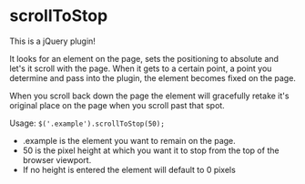 # scrollToStop

This is a jQuery plugin!

It looks for an element on the page, sets the positioning to absolute and let's it scroll with the page. When it gets to a certain point, a point you determine and pass into the plugin, the element becomes fixed on the page. 

When you scroll back down the page the element will gracefully retake it's original place on the page when you scroll past that spot.

Usage:
`$('.example').scrollToStop(50);`

- .example is the element you want to remain on the page.
- 50 is the pixel height at which you want it to stop from the top of the browser viewport.
- If no height is entered the element will default to 0 pixels

